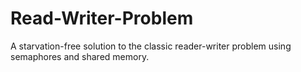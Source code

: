 # Read-Writer-Problem
A starvation-free solution to the classic reader-writer problem using semaphores and shared memory. 
